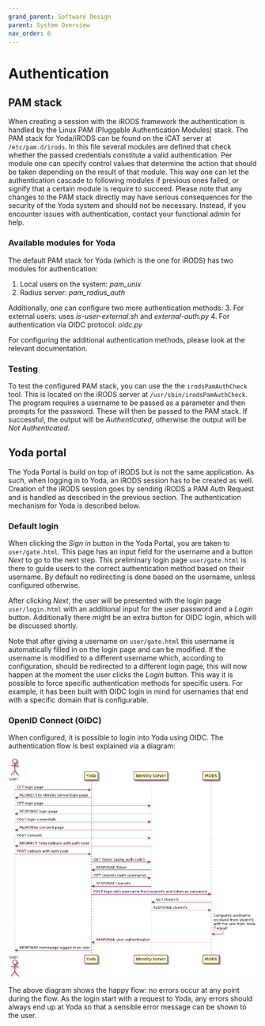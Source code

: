 ```yaml
---
grand_parent: Software Design
parent: System Overview
nav_order: 6
---
```

# Authentication

## PAM stack

When creating a session with the iRODS framework the authentication is handled by the Linux PAM (Pluggable Authentication Modules) stack.
The PAM stack for Yoda/iRODS can be found on the iCAT server at `/etc/pam.d/irods`.
In this file several modules are defined that check whether the passed credentials constitute a valid authentication.
Per module one can specify control values that determine the action that should be taken depending on the result of that module.
This way one can let the authentication cascade to following modules if previous ones failed, or signify that a certain module is require to succeed.
Please note that any changes to the PAM stack directly may have serious consequences for the security of the Yoda system and should not be necessary.
Instead, if you encounter issues with authentication, contact your functional admin for help.

### Available modules for Yoda

The default PAM stack for Yoda (which is the one for iRODS) has two modules for authentication:
 1. Local users on the system: *pam_unix*
 2. Radius server:  *pam_radius_auth*

 Additionally, one can configure two more authentication methods:
 3. For external users: uses *is-user-external.sh* and *external-auth.py*
 4. For authentication via OIDC protocol: *oidc.py*

For configuring the additional authentication methods, please look at the relevant documentation.

### Testing

To test the configured PAM stack, you can use the the `irodsPamAuthCheck` tool.
This is located on the iRODS server at `/usr/sbin/irodsPamAuthCheck`.
The program requires a username to be passed as a parameter and then prompts for the password.
These will then be passed to the PAM stack.
If successful, the output will be *Authenticated*, otherwise the output will be *Not Authenticated*.

## Yoda portal

The Yoda Portal is build on top of iRODS but is not the same application.
As such, when logging in to Yoda, an iRODS session has to be created as well.
Creation of the iRODS session goes by sending iRODS a PAM Auth Request and is handled as described in the previous section.
The authentication mechanism for Yoda is described below.

### Default login

When clicking the *Sign in* button in the Yoda Portal, you are taken to `user/gate.html`.
This page has an input field for the username and a button *Next* to go to the next step.
This preliminary login page `user/gate.html` is there to guide users to the correct authentication method based on their username.
By default no redirecting is done based on the username, unless configured otherwise.

After clicking *Next*, the user will be presented with the login page `user/login.html` with an additional input for the user password and a *Login* button.
Additionally there might be an extra button for OIDC login, which will be discussed shortly.

Note that after giving a username on `user/gate.html` this username is automatically filled in on the login page and can be modified.
If the username is modified to a different username which, according to configuration, should be redirected to a different login page, this will now happen at the moment the user clicks the *Login* button.
This way it is possible to force specific authentication methods for specific users.
For example, it has been built with OIDC login in mind for usernames that end with a specific domain that is configurable.

### OpenID Connect (OIDC)

When configured, it is possible to login into Yoda using OIDC.
The authentication flow is best explained via a diagram:

![OIDC flow](img/auth/oidc-flow.png)

The above diagram shows the happy flow: no errors occur at any point during the flow.
As the login start with a request to Yoda, any errors should always end up at Yoda so that a sensible error message can be shown to the user.
